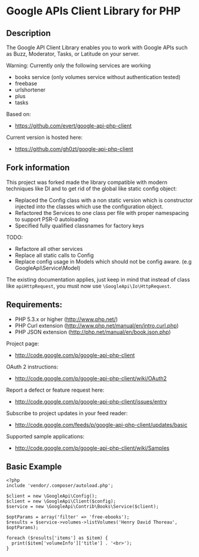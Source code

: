 Google APIs Client Library for PHP
=====================================

## Description
The Google API Client Library enables you to work with Google APIs such as Buzz, Moderator, Tasks, or Latitude on your server.

Warning: Currently only the following services are working
* books service (only volumes service without authentication tested)
* freebase
* urlshortener
* plus
* tasks

Based on:
* https://github.com/evert/google-api-php-client

Current version is hosted here:
* https://github.com/gh0zt/google-api-php-client

## Fork information

This project was forked made the library compatible with modern techniques like DI and to
get rid of the global like static config object:

* Replaced the Config class with a non static version which is constructor injected into the classes which use the configuration object.
* Refactored the Services to one class per file with proper namespacing to support PSR-0 autoloading
* Specified fully qualified classnames for factory keys 

TODO:
* Refactore all other services
* Replace all static calls to Config
* Replace config usage in Models which should not be config aware. (e.g GoogleApi\Service\Model)

The existing documentation applies, just keep in mind that instead of class
like `apiHttpRequest`, you must now use `\GoogleApi\Io\HttpRequest`.



## Requirements:

* PHP 5.3.x or higher (http://www.php.net/)
* PHP Curl extension (http://www.php.net/manual/en/intro.curl.php)
* PHP JSON extension (http://php.net/manual/en/book.json.php)

Project page:

* http://code.google.com/p/google-api-php-client

OAuth 2 instructions:

* http://code.google.com/p/google-api-php-client/wiki/OAuth2

Report a defect or feature request here:

* http://code.google.com/p/google-api-php-client/issues/entry

Subscribe to project updates in your feed reader:

* http://code.google.com/feeds/p/google-api-php-client/updates/basic

Supported sample applications:
* http://code.google.com/p/google-api-php-client/wiki/Samples

## Basic Example

```
<?php
include 'vendor/.composer/autoload.php';

$client = new \GoogleApi\Config();
$client = new \GoogleApi\Client($config);
$service = new \GoogleApi\Contrib\Books\Service($client);

$optParams = array('filter' => 'free-ebooks');
$results = $service->volumes->listVolumes('Henry David Thoreau', $optParams);

foreach ($results['items'] as $item) {
  print($item['volumeInfo']['title'] . '<br>');
}
```
